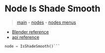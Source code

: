 # Node Is Shade Smooth

> [main](../structure.md) - [nodes](nodes.md) - [nodes menus](nodes_menus.md)

- [Blender reference](https://docs.blender.org/manual/en/latest/modeling/geometry_nodes/mesh/is_shade_smooth.html)
 - [api reference]({node.blender_python_ref})

```python
node = IsShadeSmooth()```

